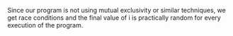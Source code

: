 Since our program is not using mutual exclusivity or similar techniques, we get race conditions and the final value of i is practically random for every execution of the program.